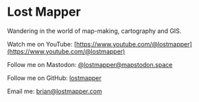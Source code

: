 # Lost Mapper

Wandering in the world of map-making, cartography and GIS.

Watch me on YouTube: [https://www.youtube.com/@lostmapper](https://www.youtube.com/@lostmapper)

Follow me on Mastodon: <a rel="me" href="https://mapstodon.space/@lostmapper">@lostmapper@mapstodon.space</a>

Follow me on GitHub: [lostmapper](https://github.com/lostmapper)

Email me: [brian@lostmapper.com](mailto:brian@lostmapper.com)

<script type='text/javascript' src='https://storage.ko-fi.com/cdn/widget/Widget_2.js'></script><script type='text/javascript'>kofiwidget2.init('Support Me on Ko-fi', '#67AC5A', 'Q5Q1E736');kofiwidget2.draw();</script>
